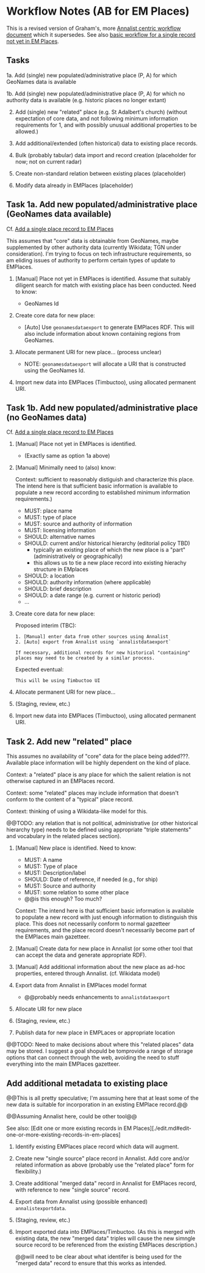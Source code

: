 # Workflow Notes (AB for EM Places)

This is a revised version of Graham's, more [Annalist centric workflow document](gk-workflow-notes.md) which it supersedes. See also [basic workflow for a single record not yet in EM Places](./edit.md).

## Tasks

1a. Add (single) new populated/administrative place (P, A) for which GeoNames data is available

1b. Add (single) new populated/administrative place (P, A) for which no authority data is available (e.g. historic places no longer extant)

2. Add (single) new "related" place (e.g. St Adalbert's church) (without expectation of core data, and not following minimum information requirements for 1, and with possibly unusual additional properties to be allowed.)

3. Add additional/extended (often historical) data to existing place records.

4. Bulk (probably tabular) data import and record creation (placeholder for now; not on current radar)

5. Create non-standard relation between existing places (placeholder)

6. Modify data already in EMPlaces (placeholder)


## Task 1a. Add new populated/administrative place (GeoNames data available)

Cf. [Add a single place record to EM Places](./edit.md#add-a-single-place-record-to-em-places)

This assumes that "core" data is obtainable from GeoNames, maybe supplemented by other authority data (currently Wikidata; TGN under consideration).  I'm trying to focus on tech infrastructure requirements, so am eliding issues of authority to perform certain types of update to EMPlaces.

1.  [Manual] Place not yet in EMPlaces is identified.  Assume that suitably diligent search for match with existing place has been conducted.  Need to know:
    - GeoNames Id

2.  Create core data for new place:

    - [Auto] Use `geonamesdataexport` to generate EMPlaces RDF.  This will also include information about known containing regions from GeoNames.

3.  Allocate permanent URI for new place...  (process unclear)

    - NOTE: `geonamesdataexport` will allocate a URI that is constructed using the GeoNames Id.

4.  Import new data into EMPlaces (Timbuctoo), using allocated permanent URI.



## Task 1b. Add new populated/administrative place (no GeoNames data)

Cf. [Add a single place record to EM Places](./edit.md#add-a-single-place-record-to-em-places)

1.  [Manual] Place not yet in EMPlaces is identified.

    - (Exactly same as option 1a above)

2.  [Manual] Minimally need to (also) know:

    Context: sufficient to reasonably distiguish and characterize this place.  The intend here is that sufficient basic information is available to populate a new record according to established minimum information requirements.)

    - MUST: place name
    - MUST: type of place
    - MUST: source and authority of information
    - MUST: licensing information
    - SHOULD: alternative names
    - SHOULD: current and/or historical hierarchy (editorial policy TBD)
        - typically an existing place of which the new place is a "part" (administratively or geographically)
        - this allows us to tie a new place record into existing hierachy structure in EMplaces
    - SHOULD: a location
    - SHOULD: authority information (where applicable)
    - SHOULD: brief description
    - SHOULD: a date range (e.g. current or historic period)
    - ...

3.  Create core data for new place:

    Proposed interim (TBC): 

        1. [Manual] enter data from other sources using Annalist
        2. [Auto] export from Annalist using `annalistdataexport`

        If necessary, additional records for new historical "containing" places may need to be created by a similar process.

    Expected eventual:

        This will be using Timbuctoo UI

4.  Allocate permanent URI for new place...

5.  (Staging, review, etc.)

6.  Import new data into EMPlaces (Timbuctoo), using allocated permanent URI.


## Task 2. Add new "related" place

This assumes no availability of "core" data for the place being added???.  Available place information will be highly dependent on the kind of place.

Context: a "related" place is any place for which the salient relation is not otherwise captured in an EMPlaces record.

Context: some "related" places may include information that doesn't conform to the content of a "typical" place record.

Context: thinking of using a Wikidata-like model for this.

@@TODO: any relation that is not political, administrative (or other historical hierarchy type) needs to be defined using appropriate "triple statements" and vocabulary in the related places section).

1.  [Manual] New place is identified.  Need to know:
    - MUST: A name
    - MUST: Type of place
    - MUST: Description/label
    - SHOULD: Date of reference, if needed (e.g., for ship)
    - MUST: Source and authority
    - MUST: some relation to some other place
    - @@is this enough? Too much?

    Context: The intend here is that sufficient basic information is available to populate a new record with just enough information to distinguish this place.  This does not necessarily conform to normal gazetteer requirements, and the place record doesn't necessarily become part of the EMPlaces main gazetteer.

2.  [Manual] Create data for new place in Annalist (or some other tool that can accept the data and generate appropriate RDF).

3.  [Manual] Add additional information about the new place as ad-hoc properties, entered through Annalist.  (cf. Wikidata model)

4.  Export data from Annalist in EMPlaces model format

    - @@probably needs enhancements to `annalistdataexport`

5.  Allocate URI for new place

6.  (Staging, review, etc.)

7.  Publish data for new place in EMPLaces or appropriate location

@@TODO: Need to make decisions about where this "related places" data may be stored.  I suggest a goal shopuld be tomprovide a range of storage options that can connect through the web, avoiding the need to stuff everything into the main EMPlaces gazetteer.


## Add additional metadata to existing place

@@This is all pretty speculative; I'm assuming here that at least some of the new data is suitable for incorporation in an existing EMPlace record.@@

@@Assuming Annalist here, could be other tool@@

See also: [Edit one or more existing records in EM Places][./edit.md#edit-one-or-more-existing-records-in-em-places]

1. Identify existing EMPlaces place record which data will augment.

2. Create new "single source" place record in Annalist.  Add core and/or related information as above (probably use the "related place" form for flexibility.)

3. Create additional "merged data" record in Annalist for EMPlaces record, with reference to new "single source" record.

4. Export data from Annalist using (possible enhanced) `annalistexportdata`.

5. (Staging, review, etc.)

6. Import exported data into EMPlaces/Timbuctoo.  (As this is merged with existing data, the new "merged data" triples will cause the new simngle source record to be referenced from the existing EMPlaces description.)

    @@will need to be clear about what identifer is being used for the "merged data" record to ensure that this works as intended.


